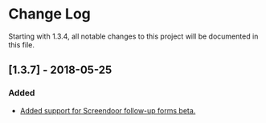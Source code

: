 # Change Log

Starting with 1.3.4, all notable changes to this project will be documented in this file.

## [1.3.7] - 2018-05-25
### Added
- [Added support for Screendoor follow-up forms beta.](https://github.com/dobtco/formrenderer-base/pull/176)